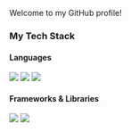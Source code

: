 Welcome to my GitHub profile!

### My Tech Stack
#### Languages
<img src="https://img.shields.io/badge/HTML5-E34F26?style=for-the-badge&logo=html5&logoColor=white"/> <img src="https://img.shields.io/badge/CSS3-1572B6?style=for-the-badge&logo=css3&logoColor=white"/> <img src="https://img.shields.io/badge/JavaScript-F7DF1E?style=for-the-badge&logo=javascript&logoColor=black"/>

#### Frameworks & Libraries
<img src="https://img.shields.io/badge/react.js-61DAFB?style=for-the-badge&logo=react&logoColor=black"/> <img src="https://img.shields.io/badge/next.js-000000?style=for-the-badge&logo=next.js&logoColor=white"/>



<!--
**KingBoRam/KingBoRam** is a ✨ _special_ ✨ repository because its `README.md` (this file) appears on your GitHub profile.

Here are some ideas to get you started:

- 🔭 I’m currently working on ...
- 🌱 I’m currently learning ...
- 👯 I’m looking to collaborate on ...
- 🤔 I’m looking for help with ...
- 💬 Ask me about ...
- 📫 How to reach me: ...
- 😄 Pronouns: ...
- ⚡ Fun fact: ...
-->
